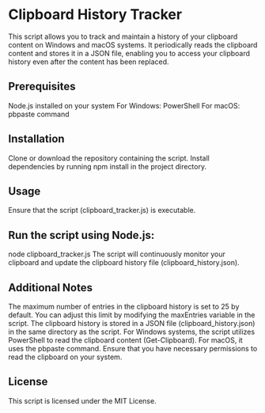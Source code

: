 # Clipboard History Tracker

This script allows you to track and maintain a history of your clipboard content on Windows and macOS systems. It periodically reads the clipboard content and stores it in a JSON file, enabling you to access your clipboard history even after the content has been replaced.

## Prerequisites

Node.js installed on your system
For Windows: PowerShell
For macOS: pbpaste command

## Installation

Clone or download the repository containing the script.
Install dependencies by running npm install in the project directory.

## Usage

Ensure that the script (clipboard_tracker.js) is executable.

## Run the script using Node.js:

node clipboard_tracker.js
The script will continuously monitor your clipboard and update the clipboard history file (clipboard_history.json).

## Additional Notes

The maximum number of entries in the clipboard history is set to 25 by default. You can adjust this limit by modifying the maxEntries variable in the script.
The clipboard history is stored in a JSON file (clipboard_history.json) in the same directory as the script.
For Windows systems, the script utilizes PowerShell to read the clipboard content (Get-Clipboard). For macOS, it uses the pbpaste command.
Ensure that you have necessary permissions to read the clipboard on your system.

## License

This script is licensed under the MIT License. 
